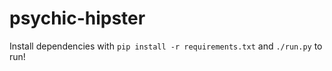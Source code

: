 # psychic-hipster
Install dependencies with `pip install -r requirements.txt` and `./run.py` to run!

